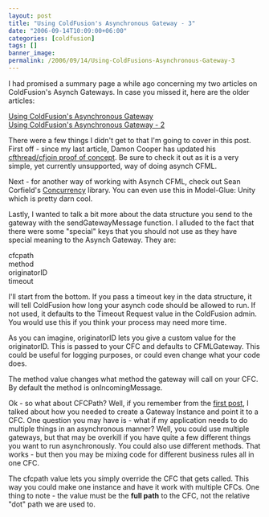 ```yaml
---
layout: post
title: "Using ColdFusion's Asynchronous Gateway - 3"
date: "2006-09-14T10:09:00+06:00"
categories: [coldfusion]
tags: []
banner_image: 
permalink: /2006/09/14/Using-ColdFusions-Asynchronous-Gateway-3
---
```


I had promised a summary page a while ago concerning my two articles on ColdFusion's Asynch Gateways. In case you missed it, here are the older articles:

<a href="http://ray.camdenfamily.com/index.cfm/2006/9/7/Using-ColdFusions-Asynchronous-Gateway">Using ColdFusion's Asynchronous Gateway</a><br>
<a href="http://ray.camdenfamily.com/index.cfm/2006/9/7/Using-ColdFusions-Asynchronous-Gateway--2">Using ColdFusion's Asynchronous Gateway - 2</a><br>
<!--more-->
There were a few things I didn't get to that I'm going to cover in this post. First off - since my last article, Damon Cooper has updated his <a href="http://ray.camdenfamily.com/index.cfm/2006/9/13/Updated-CFTHREADCFJOIN-POC-from-Adobe">cfthread/cfjoin proof of concept</a>. Be sure to check it out as it is a very simple, yet currently unsupported, way of doing asynch CFML. 

Next - for another way of working with Asynch CFML, check out Sean Corfield's <a href="http://code.google.com/p/cfconcurrency/">Concurrency</a> library. You can even use this in Model-Glue: Unity which is pretty darn cool.

Lastly, I wanted to talk a bit more about the data structure you send to the gateway with the sendGatewayMessage function. I alluded to the fact that there were some "special" keys that you should not use as they have special meaning to the Asynch Gateway. They are:

cfcpath<br>
method<br>
originatorID<br>
timeout<br>

I'll start from the bottom. If you pass a timeout key in the data structure, it will tell ColdFusion how long your asynch code should be allowed to run. If not used, it defaults to the Timeout Request value in the ColdFusion admin. You would use this if you think your process may need more time.

As you can imagine, originatorID lets you give a custom value for the originatorID. This is passed to your CFC and defaults to CFMLGateway. This could be useful for logging purposes, or could even change what your code does. 

The method value changes what method the gateway will call on your CFC. By default the method is onIncomingMessage. 

Ok - so what about CFCPath? Well, if you remember from the <a href="http://ray.camdenfamily.com/index.cfm/2006/9/7/Using-ColdFusions-Asynchronous-Gateway">first post</a>, I talked about how you needed to create a Gateway Instance and point it to a CFC. One question you may have is - what if my application needs to do multiple things in an asynchronous manner? Well, you could use multiple gateways, but that may be overkill if you have quite a few different things you want to run asynchronously. You could also use different methods. That works - but then you may be mixing code for different business rules all in one CFC. 

The cfcpath value lets you simply override the CFC that gets called. This way you could make one instance and have it work with multiple CFCs. One thing to note - the value must be the <b>full path</b> to the CFC, not the relative "dot" path we are used to.